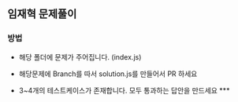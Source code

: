 ## 임재혁 문제풀이

### 방법
- 해당 폴더에 문제가 주어집니다. (index.js)
- 해당문제에 Branch를 따서 solution.js를 만들어서 PR 하세요

- 3~4개의 테스트케이스가 존재합니다. 모두 통과하는 답안을 만드세요 ***
